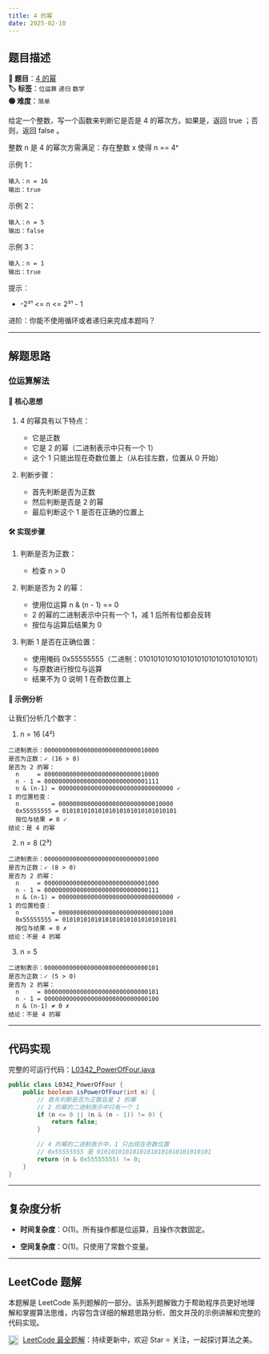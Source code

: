 ```yaml
---
title: 4 的幂
date: 2025-02-10
---
```


## 题目描述

**🔗 题目**：[4 的幂](https://leetcode.cn/problems/power-of-four/)  
**🏷️ 标签**：`位运算` `递归` `数学`  
**🟢 难度**：`简单`  

给定一个整数，写一个函数来判断它是否是 4 的幂次方。如果是，返回 true ；否则，返回 false 。

整数 n 是 4 的幂次方需满足：存在整数 x 使得 n == 4ˣ

示例 1：
```
输入：n = 16
输出：true
```

示例 2：
```
输入：n = 5
输出：false
```

示例 3：
```
输入：n = 1
输出：true
```

提示：
* -2³¹ <= n <= 2³¹ - 1

进阶：你能不使用循环或者递归来完成本题吗？

---

## 解题思路
### 位运算解法

#### 📝 核心思想
1. 4 的幂具有以下特点：
   - 它是正数
   - 它是 2 的幂（二进制表示中只有一个 1）
   - 这个 1 只能出现在奇数位置上（从右往左数，位置从 0 开始）

2. 判断步骤：
   - 首先判断是否为正数
   - 然后判断是否是 2 的幂
   - 最后判断这个 1 是否在正确的位置上

#### 🛠️ 实现步骤
1. 判断是否为正数：
   - 检查 n > 0

2. 判断是否为 2 的幂：
   - 使用位运算 n & (n - 1) == 0
   - 2 的幂的二进制表示中只有一个 1，减 1 后所有位都会反转
   - 按位与运算后结果为 0

3. 判断 1 是否在正确位置：
   - 使用掩码 0x55555555（二进制：01010101010101010101010101010101）
   - 与原数进行按位与运算
   - 结果不为 0 说明 1 在奇数位置上

#### 🧩 示例分析
让我们分析几个数字：

1. n = 16 (4²)
```
二进制表示：00000000000000000000000000010000
是否为正数：✓ (16 > 0)
是否为 2 的幂：
  n     = 00000000000000000000000000010000
  n - 1 = 00000000000000000000000000001111
  n & (n-1) = 00000000000000000000000000000000 ✓
1 的位置检查：
  n         = 00000000000000000000000000010000
  0x55555555 = 01010101010101010101010101010101
  按位与结果 ≠ 0 ✓
结论：是 4 的幂
```

2. n = 8 (2³)
```
二进制表示：00000000000000000000000000001000
是否为正数：✓ (8 > 0)
是否为 2 的幂：
  n     = 00000000000000000000000000001000
  n - 1 = 00000000000000000000000000000111
  n & (n-1) = 00000000000000000000000000000000 ✓
1 的位置检查：
  n         = 00000000000000000000000000001000
  0x55555555 = 01010101010101010101010101010101
  按位与结果 = 0 ✗
结论：不是 4 的幂
```

3. n = 5
```
二进制表示：00000000000000000000000000000101
是否为正数：✓ (5 > 0)
是否为 2 的幂：
  n     = 00000000000000000000000000000101
  n - 1 = 00000000000000000000000000000100
  n & (n-1) ≠ 0 ✗
结论：不是 4 的幂
```

---

## 代码实现

完整的可运行代码：[L0342_PowerOfFour.java](../src/main/java/L0342_PowerOfFour.java)

```java
public class L0342_PowerOfFour {
    public boolean isPowerOfFour(int n) {
        // 首先判断是否为正数且是 2 的幂
        // 2 的幂的二进制表示中只有一个 1
        if (n <= 0 || (n & (n - 1)) != 0) {
            return false;
        }
        
        // 4 的幂的二进制表示中，1 只出现在奇数位置
        // 0x55555555 是 01010101010101010101010101010101
        return (n & 0x55555555) != 0;
    }
}
```

---

## 复杂度分析

- **时间复杂度**：O(1)。所有操作都是位运算，且操作次数固定。

- **空间复杂度**：O(1)。只使用了常数个变量。

---

## LeetCode 题解

本题解是 LeetCode 系列题解的一部分。该系列题解致力于帮助程序员更好地理解和掌握算法思维，内容包含详细的解题思路分析、图文并茂的示例讲解和完整的代码实现。

<img src="https://github.githubassets.com/images/modules/logos_page/GitHub-Mark.png" alt="GitHub" width="20" style="vertical-align: middle; margin-right: 5px"> [LeetCode 最全题解](https://github.com/LjyYano/LeetCode)：持续更新中，欢迎 Star ⭐️ 关注，一起探讨算法之美。 